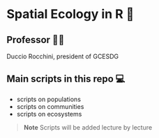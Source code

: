 # Spatial Ecology in R 👾

## Professor 👨‍🔬
Duccio Rocchini, president of GCESDG

## Main scripts in this repo 💻
+ scripts on populations
+ scripts on communities
+ scripts on ecosystems

> **Note**
> Scripts will be added lecture by lecture
